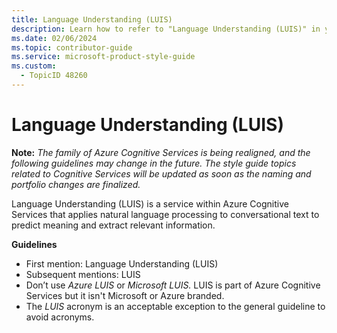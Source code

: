 ```yaml
---
title: Language Understanding (LUIS)
description: Learn how to refer to "Language Understanding (LUIS)" in your content.
ms.date: 02/06/2024
ms.topic: contributor-guide
ms.service: microsoft-product-style-guide
ms.custom:
  - TopicID 48260
---
```



# Language Understanding (LUIS)

**Note:** *The family of Azure Cognitive Services is being realigned, and the following guidelines may change in the future.* *The style guide topics related to Cognitive Services will be updated as soon as the naming and portfolio changes are finalized.*

Language Understanding (LUIS) is a service within Azure Cognitive Services that applies natural language processing to conversational text to predict meaning and extract relevant information.

**Guidelines**

- First mention: Language Understanding (LUIS)
- Subsequent mentions: LUIS
- Don’t use *Azure LUIS* or *Microsoft LUIS.* LUIS is part of Azure Cognitive Services but it isn't Microsoft or Azure branded.
- The *LUIS* acronym is an acceptable exception to the general guideline to avoid acronyms.


